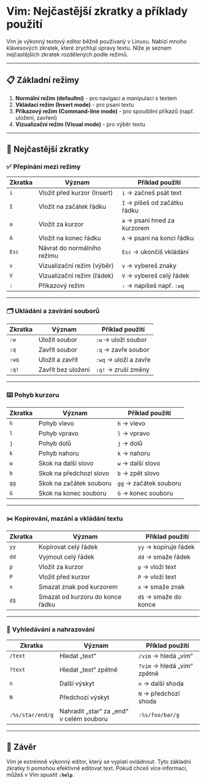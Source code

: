 # Vim: Nejčastější zkratky a příklady použití

Vim je výkonný textový editor běžně používaný v Linuxu. Nabízí mnoho klávesových zkratek, které zrychlují úpravy textu. Níže je seznam nejčastějších zkratek rozdělených podle režimů.

---

## 📋 **Základní režimy**

1. **Normální režim (defaultní)** - pro navigaci a manipulaci s textem  
2. **Vkládací režim (Insert mode)** - pro psaní textu  
3. **Příkazový režim (Command-line mode)** - pro spouštění příkazů (např. uložení, zavření)  
4. **Vizualizační režim (Visual mode)** - pro výběr textu  

---

## 🚀 **Nejčastější zkratky**

### ✅ **Přepínání mezi režimy**

| Zkratka | Význam                        | Příklad použití            |
|---------|------------------------------|----------------------------|
| `i`     | Vložit před kurzor (Insert)  | `i` → začneš psát text     |
| `I`     | Vložit na začátek řádku      | `I` → píšeš od začátku řádku |
| `a`     | Vložit za kurzor             | `a` → psaní hned za kurzorem |
| `A`     | Vložit na konec řádku        | `A` → psaní na konci řádku   |
| `Esc`   | Návrat do normálního režimu  | `Esc` → ukončíš vkládání    |
| `v`     | Vizualizační režim (výběr)   | `v` → vybereš znaky         |
| `V`     | Vizualizační režim (řádek)   | `V` → vybereš celý řádek    |
| `:`     | Příkazový režim              | `:` → napíšeš např. `:wq`   |

---

### 🗂️ **Ukládání a zavírání souborů**

| Zkratka | Význam                              | Příklad použití        |
|---------|------------------------------------|------------------------|
| `:w`    | Uložit soubor                      | `:w` → uloží soubor    |
| `:q`    | Zavřít soubor                      | `:q` → zavře soubor    |
| `:wq`   | Uložit a zavřít                    | `:wq` → uloží a zavře  |
| `:q!`   | Zavřít bez uložení                 | `:q!` → zruší změny    |

---

### ⌨️ **Pohyb kurzoru**

| Zkratka | Význam                        | Příklad použití         |
|---------|------------------------------|-------------------------|
| `h`     | Pohyb vlevo                  | `h` → vlevo             |
| `l`     | Pohyb vpravo                 | `l` → vpravo            |
| `j`     | Pohyb dolů                    | `j` → dolů              |
| `k`     | Pohyb nahoru                  | `k` → nahoru            |
| `w`     | Skok na další slovo           | `w` → další slovo       |
| `b`     | Skok na předchozí slovo       | `b` → zpět slovo        |
| `gg`    | Skok na začátek souboru       | `gg` → začátek souboru  |
| `G`     | Skok na konec souboru         | `G` → konec souboru     |

---

### ✂️ **Kopírování, mazání a vkládání textu**

| Zkratka | Význam                            | Příklad použití         |
|---------|----------------------------------|-------------------------|
| `yy`    | Kopírovat celý řádek             | `yy` → kopíruje řádek   |
| `dd`    | Vyjmout celý řádek               | `dd` → smaže řádek      |
| `p`     | Vložit za kurzor                 | `p` → vloží text        |
| `P`     | Vložit před kurzor               | `P` → vloží text        |
| `x`     | Smazat znak pod kurzorem         | `x` → smaže znak        |
| `d$`    | Smazat od kurzoru do konce řádku | `d$` → smaže do konce   |

---

### 🔎 **Vyhledávání a nahrazování**

| Zkratka | Význam                             | Příklad použití         |
|---------|-----------------------------------|-------------------------|
| `/text` | Hledat „text“                     | `/vim` → hledá „vim“    |
| `?text` | Hledat „text“ zpětně              | `?vim` → hledá „vim“ zpětně |
| `n`     | Další výskyt                      | `n` → další shoda       |
| `N`     | Předchozí výskyt                  | `N` → předchozí shoda   |
| `:%s/star/end/g` | Nahradit „star“ za „end“ v celém souboru | `:%s/foo/bar/g` |

---

## 🏁 **Závěr**

Vim je extrémně výkonný editor, který se vyplatí ovládnout. Tyto základní zkratky ti pomohou efektivně editovat text. Pokud chceš více informací, můžeš v Vim spustit **`:help`**.


